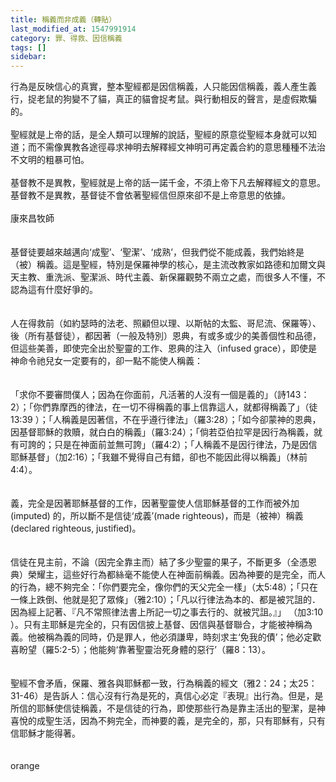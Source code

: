 ```yaml
---
title: 稱義而非成義（轉貼）
last_modified_at: 1547991914
category: 罪、得救、因信稱義
tags: []
sidebar: 
---
```


<p>行為是反映信心的真實，整本聖經都是因信稱義，人只能因信稱義，義人產生義行，捉老鼠的狗變不了貓，真正的貓會捉考鼠。與行動相反的聲言，是虛假欺騙的。<br/><br/>聖經就是上帝的話，是全人類可以理解的說話，聖經的原意從聖經本身就可以知道；而不需像異教各途徑尋求神明去解釋經文神明可再定義合約的意思種種不法治不文明的粗暴可怕。<br/><br/>基督教不是異教，聖經就是上帝的話一諾千金，不須上帝下凡去解釋經文的意思。基督教不是異教，基督徒不會依著聖經信但原來卻不是上帝意思的依據。<br/><br/><!--more-->康來昌牧師<br/><br/><br/>基督徒要越來越邁向‘成聖’、‘聖潔’、‘成熟’，但我們從不能成義，我們始終是（被）稱義。這是聖經，特別是保羅神學的核心，是主流改教家如路德和加爾文與天主教、重洗派、聖潔派、時代主義、新保羅觀勢不兩立之處，而很多人不懂，不認為這有什麼好爭的。<br/><br/><br/>人在得救前（如約瑟時的法老、照顧但以理、以斯帖的太監、哥尼流、保羅等）、後（所有基督徒），都因著（一般及特別）恩典，有或多或少的美善個性和品德，但這些美善，即使完全出於聖靈的工作、恩典的注入（infused grace），即使是神命令祂兒女一定要有的，卻一點不能使人稱義：<br/><br/><br/>「求你不要審問僕人；因為在你面前，凡活著的人沒有一個是義的」（詩143：2）；「你們靠摩西的律法，在一切不得稱義的事上信靠這人，就都得稱義了」（徒13:39 ）；「人稱義是因著信，不在乎遵行律法」（羅3:28）；「如今卻蒙神的恩典，因基督耶穌的救贖，就白白的稱義」（羅3:24）；「倘若亞伯拉罕是因行為稱義，就有可誇的；只是在神面前並無可誇」（羅4:2）；「人稱義不是因行律法，乃是因信耶穌基督」（加2:16）；「我雖不覺得自己有錯，卻也不能因此得以稱義」（林前4:4）。<br/><br/><br/>義，完全是因著耶穌基督的工作，因著聖靈使人信耶穌基督的工作而被外加 (imputed) 的，所以斷不是信徒‘成義’(made righteous)，而是（被神）稱義 (declared righteous, justified)。<br/><br/><br/>信徒在見主前，不論（因完全靠主而）結了多少聖靈的果子，不斷更多（全憑恩典）榮耀主，這些好行為都絲毫不能使人在神面前稱義。因為神要的是完全，而人的行為，總不夠完全：「你們要完全，像你們的天父完全一樣」（太5:48）；「只在一條上跌倒、他就是犯了眾條」（雅2:10）；「凡以行律法為本的、都是被咒詛的．因為經上記著、『凡不常照律法書上所記一切之事去行的、就被咒詛。』」 （加3:10 ）。只有主耶穌是完全的，只有因信披上基督、因信與基督聯合，才能被神稱為義。他被稱為義的同時，仍是罪人，他必須謙卑，時刻求主‘免我的債’；他必定歡喜盼望（羅5:2-5）；他能夠‘靠著聖靈治死身體的惡行’（羅8：13）。<br/><br/><br/>聖經不會矛盾，保羅、雅各與耶穌都一致，行為稱義的經文（雅2：24；太25：31-46）是告訴人：信心沒有行為是死的，真信心必定『表現』出行為。但是，是所信的耶穌使信徒稱義，不是信徒的行為，即使那些行為是靠主活出的聖潔，是神喜悅的成聖生活，因為不夠完全，而神要的義，是完全的，那，只有耶穌有，只有信耶穌才能得著。<br/><br/><br/>orange</p>